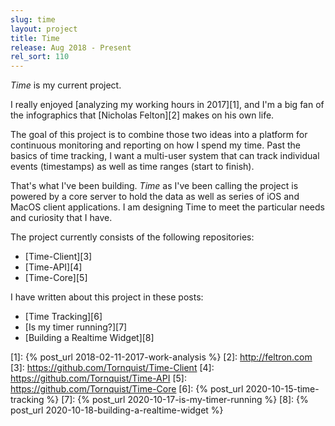 ```yaml
---
slug: time
layout: project
title: Time
release: Aug 2018 - Present
rel_sort: 110
---
```


*Time* is my current project.

I really enjoyed [analyzing my working hours in 2017][1], and I'm a
big fan of the infographics that [Nicholas Felton][2] makes on his own life.

The goal of this project is to combine those two ideas into a platform for
continuous monitoring and reporting on how I spend my time. Past the basics of
time tracking, I want a multi-user system that can track individual events
(timestamps) as well as time ranges (start to finish).

That's what I've been building. *Time* as I've been calling the project is
powered by a core server to hold the data as well as series of iOS and MacOS
client applications. I am designing Time to meet the particular needs and curiosity
that I have.

The project currently consists of the following repositories:

* [Time-Client][3]
* [Time-API][4]
* [Time-Core][5]

I have written about this project in these posts:

* [Time Tracking][6]
* [Is my timer running?][7]
* [Building a Realtime Widget][8]

[1]: {% post_url 2018-02-11-2017-work-analysis %}
[2]: http://feltron.com
[3]: https://github.com/Tornquist/Time-Client
[4]: https://github.com/Tornquist/Time-API
[5]: https://github.com/Tornquist/Time-Core
[6]: {% post_url 2020-10-15-time-tracking %}
[7]: {% post_url 2020-10-17-is-my-timer-running %}
[8]: {% post_url 2020-10-18-building-a-realtime-widget %}